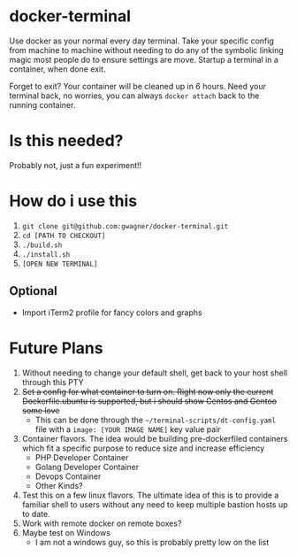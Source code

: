 # docker-terminal

Use docker as your normal every day terminal.  Take your specific config from machine to machine without needing 
to do any of the symbolic linking magic most people do to ensure settings are move.  Startup a terminal in a container, when done exit.  

Forget to exit?  Your container will be cleaned up in 6 hours.  Need your terminal back, no worries, you can always `docker attach`
back to the running container.

# Is this needed?

Probably not, just a fun experiment!!

# How do i use this

1. `git clone git@github.com:gwagner/docker-terminal.git`
1. `cd [PATH TO CHECKOUT]`
1. `./build.sh`
1. `./install.sh`
1. `[OPEN NEW TERMINAL]`

## Optional

* Import iTerm2 profile for fancy colors and graphs

# Future Plans

1. Without needing to change your default shell, get back to your host shell through this PTY
1. ~~Set a config for what container to turn on.  Right now only the current Dockerfile.ubuntu is supported, but i should show Centos and Gentoo some love~~
    * This can be done through the `~/terminal-scripts/dt-config.yaml` file with a `image: [YOUR IMAGE NAME]` key value pair
1. Container flavors.  The idea would be building pre-dockerfiled containers which fit a specific purpose to reduce size and increase efficiency
    * PHP Developer Container
    * Golang Developer Container
    * Devops Container
    * Other Kinds?
1. Test this on a few linux flavors.  The ultimate idea of this is to provide a familiar shell to users without any need to keep multiple bastion hosts up to date.
1. Work with remote docker on remote boxes?
1. Maybe test on Windows
    * I am not a windows guy, so this is probably pretty low on the list